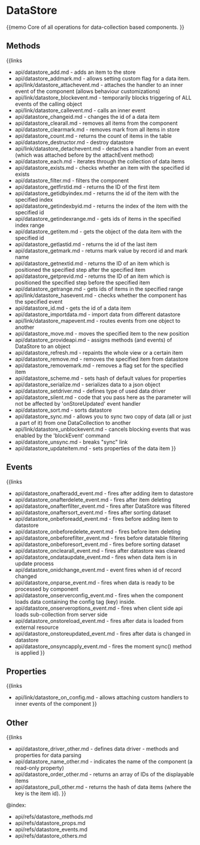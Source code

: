 DataStore 
=============

{{memo Core of all operations for data-collection based components. }}



Methods
-------

{{links
- api/datastore_add.md - adds an item to the store
- api/datastore_addmark.md - allows setting custom flag for a data item.
- api/link/datastore_attachevent.md - attaches the handler to an inner event of the component (allows behaviour customizations)
- api/link/datastore_blockevent.md - temporarily blocks triggering of ALL events of the calling object
- api/link/datastore_callevent.md - calls an inner event
- api/datastore_changeid.md - changes the id of a data item
- api/datastore_clearall.md - removes all items from the component
- api/datastore_clearmark.md - removes mark from all items in store
- api/datastore_count.md - returns the count of items in the table
- api/datastore_destructor.md - destroy datastore
- api/link/datastore_detachevent.md - detaches a handler from an event (which was attached before by the attachEvent method)
- api/datastore_each.md - iterates through the collection of data items
- api/datastore_exists.md - checks whether an item with the specified id exists
- api/datastore_filter.md - filters the component
- api/datastore_getfirstid.md - returns the ID of the first item
- api/datastore_getidbyindex.md - returns the id of the item with the specified index
- api/datastore_getindexbyid.md - returns the index of the item with the specified id
- api/datastore_getindexrange.md - gets ids of items in the specified index range
- api/datastore_getitem.md - gets the object of the data item with the specified id
- api/datastore_getlastid.md - returns the id of the last item
- api/datastore_getmark.md - returns mark value by record id and mark name
- api/datastore_getnextid.md - returns the ID of an item which is positioned the specified step after the specified item
- api/datastore_getprevid.md - returns the ID of an item which is positioned the specified step before the specified item
- api/datastore_getrange.md - gets ids of items in the specified range
- api/link/datastore_hasevent.md - checks whether the component has the specified event
- api/datastore_id.md - gets the id of a data item
- api/datastore_importdata.md - import data from different datastore
- api/link/datastore_mapevent.md - routes events from one object to another
- api/datastore_move.md - moves the specified item to the new position
- api/datastore_provideapi.md - assigns methods (and events) of DataStore to an object
- api/datastore_refresh.md - repaints the whole view or a certain item
- api/datastore_remove.md - removes the specified item from datastore
- api/datastore_removemark.md - removes a flag set for the specified item
- api/datastore_scheme.md - sets hash of default values for properties
- api/datastore_serialize.md - serializes data to a json object
- api/datastore_setdriver.md - defines type of used data driver
- api/datastore_silent.md - code that you pass here as the parameter will not be affected by 'onStoreUpdated' event handler
- api/datastore_sort.md - sorts datastore
- api/datastore_sync.md - allows you to sync two copy of data (all or just a part of it) from one DataCollection to another
- api/link/datastore_unblockevent.md - cancels blocking events that was enabled by the 'blockEvent' command
- api/datastore_unsync.md - breaks "sync" link
- api/datastore_updateitem.md - sets properties of the data item
}}


Events
------

{{links
- api/datastore_onafteradd_event.md - fires after adding item to datastore
- api/datastore_onafterdelete_event.md - fires after item deleting
- api/datastore_onafterfilter_event.md - fires after DataStore was filtered
- api/datastore_onaftersort_event.md - fires after sorting dataset
- api/datastore_onbeforeadd_event.md - fires before adding item to datastore
- api/datastore_onbeforedelete_event.md - fires before item deleting
- api/datastore_onbeforefilter_event.md - fires before datatable filtering
- api/datastore_onbeforesort_event.md - fires before sorting dataset
- api/datastore_onclearall_event.md - fires after datastore was cleared
- api/datastore_ondataupdate_event.md - fires when data item is in update process
- api/datastore_onidchange_event.md - event fires when id of record changed
- api/datastore_onparse_event.md - fires when data is ready to be processed by component
- api/datastore_onserverconfig_event.md - fires when the component loads data containing the config tag (key) inside.
- api/datastore_onserveroptions_event.md - fires when client side api loads sub-collection from server side
- api/datastore_onstoreload_event.md - fires after data is loaded from external resource
- api/datastore_onstoreupdated_event.md - fires after data is changed in datastore
- api/datastore_onsyncapply_event.md - fires the moment sync() method is applied
}}


Properties
----------

{{links
- api/link/datastore_on_config.md - allows attaching custom handlers to inner events of the component
}}




Other
-----

{{links
- api/datastore_driver_other.md - defines data driver - methods and properties for data parsing
- api/datastore_name_other.md - indicates the name of the component (a read-only property)
- api/datastore_order_other.md - returns an array of IDs of the displayable items
- api/datastore_pull_other.md - returns the hash of data items (where the key is the item id).
}}


@index:
- api/refs/datastore_methods.md
- api/refs/datastore_props.md
- api/refs/datastore_events.md
- api/refs/datastore_others.md

